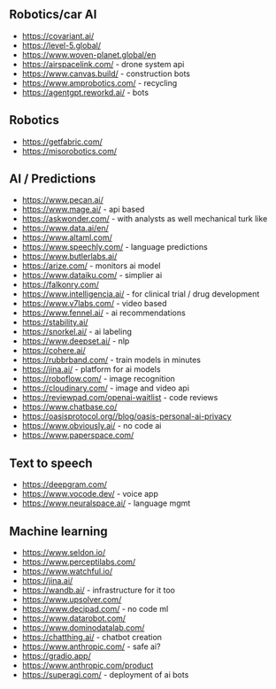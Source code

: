 ## Robotics/car AI

- https://covariant.ai/
- https://level-5.global/
- https://www.woven-planet.global/en
- https://airspacelink.com/ - drone system api
- https://www.canvas.build/ - construction bots
- https://www.amprobotics.com/ - recycling
- https://agentgpt.reworkd.ai/ - bots

## Robotics

- https://getfabric.com/
- https://misorobotics.com/

## AI / Predictions

- https://www.pecan.ai/
- https://www.mage.ai/ - api based
- https://askwonder.com/ - with analysts as well mechanical turk like
- https://www.data.ai/en/
- https://www.altaml.com/
- https://www.speechly.com/ - language predictions
- https://www.butlerlabs.ai/
- https://arize.com/ - monitors ai model
- https://www.dataiku.com/ - simplier ai
- https://falkonry.com/
- https://www.intelligencia.ai/ - for clinical trial / drug development
- https://www.v7labs.com/ - video based
- https://www.fennel.ai/ - ai recommendations
- https://stability.ai/
- https://snorkel.ai/ - ai labeling
- https://www.deepset.ai/ - nlp
- https://cohere.ai/
- https://rubbrband.com/ - train models in minutes
- https://jina.ai/ - platform for ai models
- https://roboflow.com/ - image recognition
- https://cloudinary.com/ - image and video api
- https://reviewpad.com/openai-waitlist - code reviews
- https://www.chatbase.co/
- https://oasisprotocol.org//blog/oasis-personal-ai-privacy
- https://www.obviously.ai/ - no code ai
- https://www.paperspace.com/

## Text to speech

- https://deepgram.com/
- https://www.vocode.dev/ - voice app
- https://www.neuralspace.ai/ - language mgmt 

## Machine learning

- https://www.seldon.io/
- https://www.perceptilabs.com/
- https://www.watchful.io/
- https://jina.ai/
- https://wandb.ai/ - infrastructure for it too
- https://www.upsolver.com/
- https://www.decipad.com/ - no code ml
- https://www.datarobot.com/
- https://www.dominodatalab.com/
- https://chatthing.ai/ - chatbot creation
- https://www.anthropic.com/ - safe ai?
- https://gradio.app/ 
- https://www.anthropic.com/product
- https://superagi.com/ - deployment of ai bots